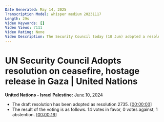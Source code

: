 ```yaml
---
Date Generated: May 14, 2025
Transcription Model: whisper medium 20231117
Length: 29s
Video Keywords: []
Video Views: 7111
Video Rating: None
Video Description: The Security Council today (10 Jun) adopted a resolution aimed at reaching a comprehensive ceasefire deal in three phases to end the war in Gaza, with US Ambassador Linda Thomas-Greenfield telling members "the fighting could stop today."
---
```


# UN Security Council Adopts resolution on ceasefire, hostage release in Gaza | United Nations
**United Nations - Israel Palestine:** [June 10, 2024](https://www.youtube.com/watch?v=URBwc-pDiQg)
*  The draft resolution has been adopted as resolution 2735. [[00:00:00](https://www.youtube.com/watch?v=URBwc-pDiQg&t=0.0s)]
*  The result of the voting is as follows. 14 votes in favor, 0 votes against, 1 abstention. [[00:00:16](https://www.youtube.com/watch?v=URBwc-pDiQg&t=16.16s)]
